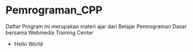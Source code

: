 # Pemrograman_CPP
Daftar Program ini merupakan materi ajar dari Belajar Pemrograman Dasar bersama Webmedia Training Center
- Hello World
